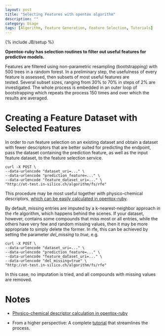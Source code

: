```yaml
---
layout: post
title: "Selecting Features with opentox algorithm"
description: ""
category: Usage
tags: [Algorithm, Feature Generation, Feature Selection, Tutorials]
---
```

{% include JB/setup %}

**Opentox-ruby has selection routines to filter out useful features for predictive models.**

Features are filtered using non-parametric resampling (bootstrapping) with 500 trees in a random forest. In a preliminary step, the usefulness of every feature is assessed, then subsets of most useful features are tested. Several subset sizes, ranging from 30% to 70% in steps of 2% are investigated. The whole process is embedded in an outer loop of bootstrapping which repeats the process 150 times and over which the results are averaged.


# Creating a Feature Dataset with Selected Features


In order to run feature selection on an existing dataset and obtain a dataset with fewer descriptors that are better suited for predicting the endpoint, pass the dataset containing the prediction feature, as well as the input feature dataset, to the feature selection service.


    
    
    curl -X POST \
    --data-urlencode "dataset_uri=..." \
    --data-urlencode "prediction_feature=..." \
    --data-urlencode "feature_dataset_uri=..." \
    "http://ot-test.in-silico.ch/algorithm/fs/rfe"
    



This procedure may be most useful together with physico-chemical descriptors, [which can be easily calculated in opentox-ruby](/algorithm/2012/05/02/calculating-physico-chemical-descriptors-with-opentox-algorithm).

By default, missing entries are imputed by a k-nearest-neighbor approach in the rfe algorithm, which happens behind the scenes. If your dataset, however, contains some compounds that miss most or all entries, while the others have very few and random missing values, then it may be more appropriate to simply delete the former. In rfe, this can be achieved by setting the parameter _del_missing_ to _true_, e.g.


    
    
    curl -X POST \
    --data-urlencode "dataset_uri=..." \
    --data-urlencode "prediction_feature=..." \
    --data-urlencode "feature_dataset_uri=..." \
    --data-urlencode "del_missing=true" \
    "http://ot-test.in-silico.ch/algorithm/fs/rfe"
    



In this case, no imputation is tried, and all compounds with missing values are removed.


# Notes





	
  * [Physico-chemical descriptor calculation in opentox-ruby](/algorithm/2012/05/02/calculating-physico-chemical-descriptors-with-opentox-algorithm)

	
  * From a higher perspective: A complete [tutorial](/algorithm/2012/05/01/services-tutorial---lazar-feature-generation-feature-selection-validation) that streamlines the process.


